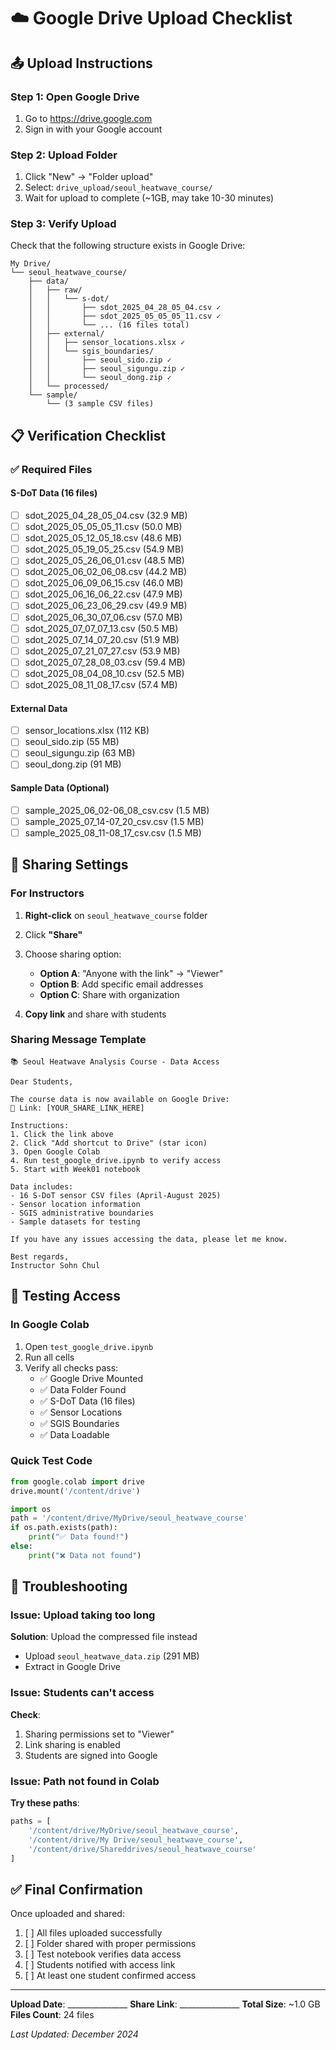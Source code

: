 # ☁️ Google Drive Upload Checklist

## 📤 Upload Instructions

### Step 1: Open Google Drive
1. Go to https://drive.google.com
2. Sign in with your Google account

### Step 2: Upload Folder
1. Click "New" → "Folder upload"
2. Select: `drive_upload/seoul_heatwave_course/`
3. Wait for upload to complete (~1GB, may take 10-30 minutes)

### Step 3: Verify Upload
Check that the following structure exists in Google Drive:

```
My Drive/
└── seoul_heatwave_course/
    ├── data/
    │   ├── raw/
    │   │   └── s-dot/
    │   │       ├── sdot_2025_04_28_05_04.csv ✓
    │   │       ├── sdot_2025_05_05_05_11.csv ✓
    │   │       └── ... (16 files total)
    │   ├── external/
    │   │   ├── sensor_locations.xlsx ✓
    │   │   └── sgis_boundaries/
    │   │       ├── seoul_sido.zip ✓
    │   │       ├── seoul_sigungu.zip ✓
    │   │       └── seoul_dong.zip ✓
    │   └── processed/
    └── sample/
        └── (3 sample CSV files)
```

## 📋 Verification Checklist

### ✅ Required Files

#### S-DoT Data (16 files)
- [ ] sdot_2025_04_28_05_04.csv (32.9 MB)
- [ ] sdot_2025_05_05_05_11.csv (50.0 MB)
- [ ] sdot_2025_05_12_05_18.csv (48.6 MB)
- [ ] sdot_2025_05_19_05_25.csv (54.9 MB)
- [ ] sdot_2025_05_26_06_01.csv (48.5 MB)
- [ ] sdot_2025_06_02_06_08.csv (44.2 MB)
- [ ] sdot_2025_06_09_06_15.csv (46.0 MB)
- [ ] sdot_2025_06_16_06_22.csv (47.9 MB)
- [ ] sdot_2025_06_23_06_29.csv (49.9 MB)
- [ ] sdot_2025_06_30_07_06.csv (57.0 MB)
- [ ] sdot_2025_07_07_07_13.csv (50.5 MB)
- [ ] sdot_2025_07_14_07_20.csv (51.9 MB)
- [ ] sdot_2025_07_21_07_27.csv (53.9 MB)
- [ ] sdot_2025_07_28_08_03.csv (59.4 MB)
- [ ] sdot_2025_08_04_08_10.csv (52.5 MB)
- [ ] sdot_2025_08_11_08_17.csv (57.4 MB)

#### External Data
- [ ] sensor_locations.xlsx (112 KB)
- [ ] seoul_sido.zip (55 MB)
- [ ] seoul_sigungu.zip (63 MB)
- [ ] seoul_dong.zip (91 MB)

#### Sample Data (Optional)
- [ ] sample_2025_06_02-06_08_csv.csv (1.5 MB)
- [ ] sample_2025_07_14-07_20_csv.csv (1.5 MB)
- [ ] sample_2025_08_11-08_17_csv.csv (1.5 MB)

## 🔗 Sharing Settings

### For Instructors

1. **Right-click** on `seoul_heatwave_course` folder
2. Click **"Share"**
3. Choose sharing option:
   - **Option A**: "Anyone with the link" → "Viewer"
   - **Option B**: Add specific email addresses
   - **Option C**: Share with organization

4. **Copy link** and share with students

### Sharing Message Template

```
📚 Seoul Heatwave Analysis Course - Data Access

Dear Students,

The course data is now available on Google Drive:
📁 Link: [YOUR_SHARE_LINK_HERE]

Instructions:
1. Click the link above
2. Click "Add shortcut to Drive" (star icon)
3. Open Google Colab
4. Run test_google_drive.ipynb to verify access
5. Start with Week01 notebook

Data includes:
- 16 S-DoT sensor CSV files (April-August 2025)
- Sensor location information
- SGIS administrative boundaries
- Sample datasets for testing

If you have any issues accessing the data, please let me know.

Best regards,
Instructor Sohn Chul
```

## 🧪 Testing Access

### In Google Colab

1. Open `test_google_drive.ipynb`
2. Run all cells
3. Verify all checks pass:
   - ✅ Google Drive Mounted
   - ✅ Data Folder Found
   - ✅ S-DoT Data (16 files)
   - ✅ Sensor Locations
   - ✅ SGIS Boundaries
   - ✅ Data Loadable

### Quick Test Code

```python
from google.colab import drive
drive.mount('/content/drive')

import os
path = '/content/drive/MyDrive/seoul_heatwave_course'
if os.path.exists(path):
    print("✅ Data found!")
else:
    print("❌ Data not found")
```

## 🚨 Troubleshooting

### Issue: Upload taking too long
**Solution**: Upload the compressed file instead
- Upload `seoul_heatwave_data.zip` (291 MB)
- Extract in Google Drive

### Issue: Students can't access
**Check**:
1. Sharing permissions set to "Viewer"
2. Link sharing is enabled
3. Students are signed into Google

### Issue: Path not found in Colab
**Try these paths**:
```python
paths = [
    '/content/drive/MyDrive/seoul_heatwave_course',
    '/content/drive/My Drive/seoul_heatwave_course',
    '/content/drive/Shareddrives/seoul_heatwave_course'
]
```

## ✅ Final Confirmation

Once uploaded and shared:
1. [ ] All files uploaded successfully
2. [ ] Folder shared with proper permissions
3. [ ] Test notebook verifies data access
4. [ ] Students notified with access link
5. [ ] At least one student confirmed access

---

**Upload Date**: _______________
**Share Link**: _______________
**Total Size**: ~1.0 GB
**Files Count**: 24 files

*Last Updated: December 2024*